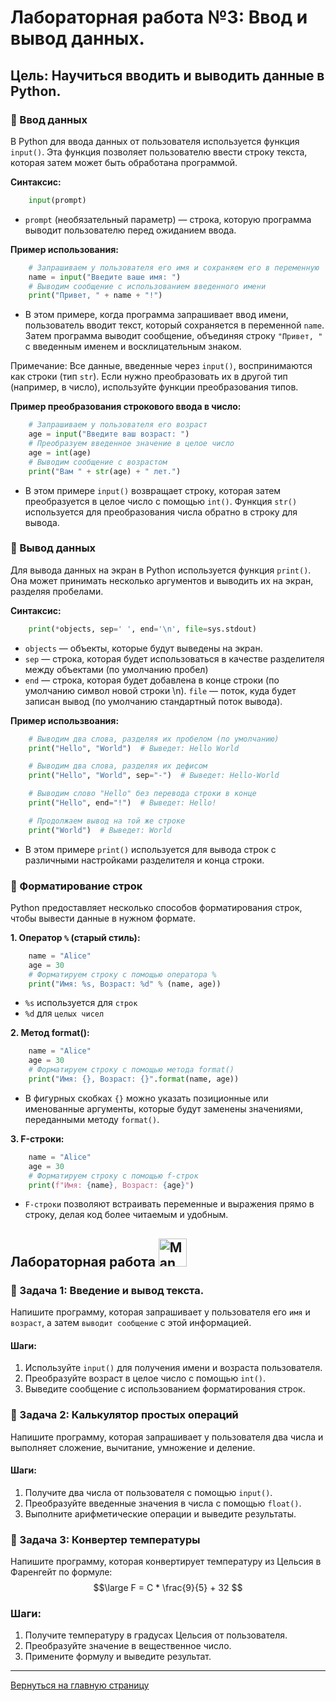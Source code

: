 # Лабораторная работа №3: Ввод и вывод данных.

## Цель: Научиться вводить и выводить данные в Python.

### 📌 Ввод данных

В Python для ввода данных от пользователя используется функция `input()`. Эта функция позволяет пользователю ввести строку текста, которая затем может быть обработана программой.

**Синтаксис:**

```python
    input(prompt)
```

- `prompt` (необязательный параметр) — строка, которую программа выводит пользователю перед ожиданием ввода.

**Пример использования:**
```python
    # Запрашиваем у пользователя его имя и сохраняем его в переменную 'name'
    name = input("Введите ваше имя: ")
    # Выводим сообщение с использованием введенного имени
    print("Привет, " + name + "!")
```

- В этом примере, когда программа запрашивает ввод имени, пользователь вводит текст, который сохраняется в переменной `name`. Затем программа выводит сообщение, объединяя строку `"Привет, "` с введенным именем и восклицательным знаком.

Примечание: Все данные, введенные через `input()`, воспринимаются как строки (тип `str`). Если нужно преобразовать их в другой тип (например, в число), используйте функции преобразования типов.

**Пример преобразования строкового ввода в число:**
```python
    # Запрашиваем у пользователя его возраст
    age = input("Введите ваш возраст: ")
    # Преобразуем введенное значение в целое число
    age = int(age)
    # Выводим сообщение с возрастом
    print("Вам " + str(age) + " лет.")
```

- В этом примере `input()` возвращает строку, которая затем преобразуется в целое число с помощью `int()`. Функция `str()` используется для преобразования числа обратно в строку для вывода.

### 📌 Вывод данных
Для вывода данных на экран в Python используется функция `print()`. Она может принимать несколько аргументов и выводить их на экран, разделяя пробелами.

**Синтаксис:**
```python
    print(*objects, sep=' ', end='\n', file=sys.stdout)
```
- `objects` — объекты, которые будут выведены на экран.
- `sep` — строка, которая будет использоваться в качестве разделителя между объектами (по умолчанию пробел)
- `end` — строка, которая будет добавлена в конце строки (по умолчанию символ новой строки \n).
`file` — поток, куда будет записан вывод (по умолчанию стандартный поток вывода).

**Пример использвоания:**
```python
    # Выводим два слова, разделяя их пробелом (по умолчанию)
    print("Hello", "World")  # Выведет: Hello World

    # Выводим два слова, разделяя их дефисом
    print("Hello", "World", sep="-")  # Выведет: Hello-World

    # Выводим слово "Hello" без перевода строки в конце
    print("Hello", end="!")  # Выведет: Hello!

    # Продолжаем вывод на той же строке
    print("World")  # Выведет: World
```
- В этом примере `print()` используется для вывода строк с различными настройками разделителя и конца строки.

### 📌 Форматирование строк
Python предоставляет несколько способов форматирования строк, чтобы вывести данные в нужном формате.

**1. Оператор `%` (старый стиль):**
```python
    name = "Alice"
    age = 30
    # Форматируем строку с помощью оператора %
    print("Имя: %s, Возраст: %d" % (name, age))
```
- `%s` используется для `строк`
- `%d` для `целых чисел`

**2. Метод format():**
```python
    name = "Alice"
    age = 30
    # Форматируем строку с помощью метода format()
    print("Имя: {}, Возраст: {}".format(name, age))
```
- В фигурных скобках `{}` можно указать позиционные или именованные аргументы, которые будут заменены значениями, переданными методу `format()`.

**3. F-строки:**
```python
    name = "Alice"
    age = 30
    # Форматируем строку с помощью f-строк
    print(f"Имя: {name}, Возраст: {age}")
```
- `F-строки` позволяют встраивать переменные и выражения прямо в строку, делая код более читаемым и удобным.

## Лабораторная работа <img src="https://raw.githubusercontent.com/Tarikul-Islam-Anik/Animated-Fluent-Emojis/master/Emojis/People/Man%20Technologist.png" alt="Man Technologist" width="45" height="45" />

### 📌 Задача 1: Введение и вывод текста.
Напишите программу, которая запрашивает у пользователя его `имя` и `возраст`, а затем `выводит сообщение` с этой информацией.

#### Шаги:
1. Используйте `input()` для получения имени и возраста пользователя.
2. Преобразуйте возраст в целое число с помощью `int()`.
3. Выведите сообщение с использованием форматирования строк.

### 📌 Задача 2: Калькулятор простых операций
Напишите программу, которая запрашивает у пользователя два числа и выполняет сложение, вычитание, умножение и деление.

#### Шаги:

1. Получите два числа от пользователя с помощью `input()`.
2. Преобразуйте введенные значения в числа с помощью `float()`.
3. Выполните арифметические операции и выведите результаты.

### 📌 Задача 3: Конвертер температуры
Напишите программу, которая конвертирует температуру из Цельсия в Фаренгейт по формуле:
$$\large
F = C * \frac{9}{5} + 32
$$

### Шаги:
1. Получите температуру в градусах Цельсия от пользователя.
2. Преобразуйте значение в вещественное число.
3. Примените формулу и выведите результат.



____

[Вернуться на главную страницу](https://valeogamer.github.io/Python_2024_MarSU/)